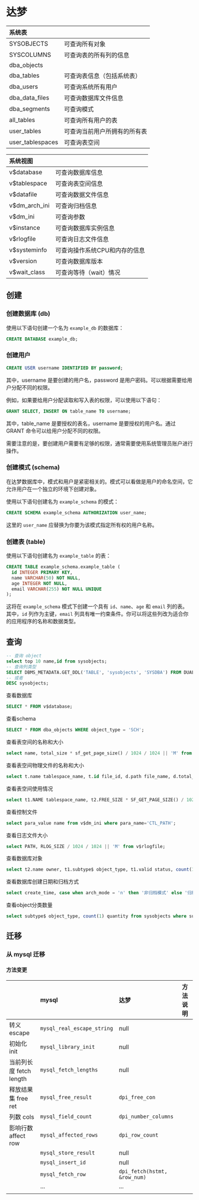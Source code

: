 # 达梦

|系统表||
|:----|:----|
|SYSOBJECTS|可查询所有对象|
|SYSCOLUMNS|可查询表的所有列的信息|
|dba_objects||
|dba_tables|可查询表信息（包括系统表）|
|dba_users|可查询系统所有用户|
|dba_data_files|可查询数据库文件信息|
|dba_segments|可查询模式|
|all_tables|可查询所有用户的表|
|user_tables|可查询当前用户所拥有的所有表|
|user_tablespaces|可查询表空间|

|系统视图||
|:----|:----|
|v$database|可查询数据库信息|
|v$tablespace|可查询表空间信息|
|v$datafile|可查询数据文件信息|
|v$dm_arch_ini|可查询归档信息|
|v$dm_ini|可查询参数|
|v$instance|可查询数据库实例信息|
|v$rlogfile|可查询日志文件信息|
|v$systeminfo|可查询操作系统CPU和内存的信息|
|v$version|可查询数据库版本|
|v$wait_class|可查询等待（wait）情况|

## 创建

### 创建数据库 (db)

使用以下语句创建一个名为 `example_db` 的数据库：

```sql
CREATE DATABASE example_db;
```

### 创建用户

```sql
CREATE USER username IDENTIFIED BY password;
```

其中，username 是要创建的用户名，password 是用户密码。可以根据需要给用户分配不同的权限。

例如，如果要给用户分配读取和写入表的权限，可以使用以下语句：

```sql
GRANT SELECT, INSERT ON table_name TO username;
```

其中，table_name 是要授权的表名，username 是要授权的用户名。通过 GRANT 命令可以给用户分配不同的权限。

需要注意的是，要创建用户需要有足够的权限，通常需要使用系统管理员账户进行操作。

### 创建模式 (schema)

在达梦数据库中，模式和用户是紧密相关的。模式可以看做是用户的命名空间，它允许用户在一个独立的环境下创建对象。

使用以下语句创建名为 `example_schema` 的模式：

```sql
CREATE SCHEMA example_schema AUTHORIZATION user_name;
```

这里的 `user_name` 应替换为你要为该模式指定所有权的用户名称。

### 创建表 (table)

使用以下语句创建名为 `example_table` 的表：

```sql
CREATE TABLE example_schema.example_table (
  id INTEGER PRIMARY KEY,
  name VARCHAR(50) NOT NULL,
  age INTEGER NOT NULL,
  email VARCHAR(255) NOT NULL UNIQUE
);
```

这将在 `example_schema` 模式下创建一个具有 `id`、`name`、`age` 和 `email` 列的表。其中，`id` 列作为主键，`email` 列具有唯一约束条件。你可以将这些列改为适合你的应用程序的名称和数据类型。

## 查询

```sql
-- 查询 object
select top 10 name,id from sysobjects;
-- 查询列类型
SELECT DBMS_METADATA.GET_DDL('TABLE', 'sysobjects', 'SYSDBA') FROM DUAL;
-- 或者
DESC sysobjects;
```

查看数据库

```sql
SELECT * FROM v$database;
```

查看schema

```sql
SELECT * FROM dba_objects WHERE object_type = 'SCH';
```

查看表空间的名称和大小

```sql
select name, total_size * sf_get_page_size() / 1024 / 1024 || 'M' from v$tablespace;
```

查看表空间物理文件的名称和大小

```sql
select t.name tablespace_name, t.id file_id, d.path file_name, d.total_size * sf_get_page_size() / 1024 / 1024 || 'M' total_space from v$tablespace t, v$datafile d where t.id = d.group_id;
```

查看表空间使用情况

```sql
select t1.NAME tablespace_name, t2.FREE_SIZE * SF_GET_PAGE_SIZE() / 1024 / 1024 || 'M' free_space, t2.TOTAL_SIZE * SF_GET_PAGE_SIZE() / 1024 / 1024 || 'M' total_space, t2.FREE_SIZE * 100 / t2.total_size" % FREE" from V$TABLESPACE t1, V$DATAFILE t2 where t1.ID = t2.GROUP_ID;
```

查看控制文件

```sql
select para_value name from v$dm_ini where para_name='CTL_PATH';
```

查看日志文件大小

```sql
select PATH, RLOG_SIZE / 1024 / 1024 || 'M' from v$rlogfile;
```

查看数据库对象

```sql
select t2.name owner, t1.subtype$ object_type, t1.valid status, count(1) count#  from sysobjects t1, sysobjects t2 where t1.schid = t2.id and t1.schid != 0 group by t2.name, t1.subtype$, t1.valid;
```

查看数据库创建日期和归档方式

```sql
select create_time, case when arch_mode = 'n' then '非归档模式' else '归档模式' end arch from v$database;
```

查看object分类数量

```sql
select subtype$ object_type, count(1) quantity from sysobjects where subtype$ <>'' group by subtype$ union select 'column', count(1) from syscolumns;
```

## 迁移

### 从 mysql 迁移

#### 方法变更

||mysql|达梦|方法说明|
|:----|:----|:----|:----|
|转义 escape|`mysql_real_escape_string`|null||
|初始化 init|`mysql_library_init`|null||
|当前列长度 fetch length|`mysql_fetch_lengths`|null||
|释放结果集 free ret|`mysql_free_result`|`dpi_free_con`||
|列数 cols|`mysql_field_count`|`dpi_number_columns`||
|影响行数 affect row|`mysql_affected_rows`|`dpi_row_count`||
||`mysql_store_result`|null||
||`mysql_insert_id`|null||
||`mysql_fetch_row`|`dpi_fetch(hstmt, &row_num)`||
||...|...||
|||||
